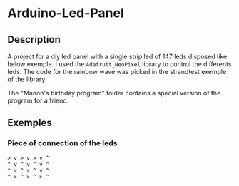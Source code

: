 # Arduino-Led-Panel

## Description
A project for a diy led panel with a single strip led of 147 leds disposed like below exemple.
I used the `Adafruit_NeoPixel` library to control the differents leds. The code for the rainbow wave was picked in the strandtest exemple of the library.

The "Manon's birthday program" folder contains a special version of the program for a friend.

## Exemples
### Piece of connection of the leds

```
> v > v > v ^
^ v ^ v ^ v ^
^ v ^ v ^ v ^
^ > ^ > ^ > ^
```
